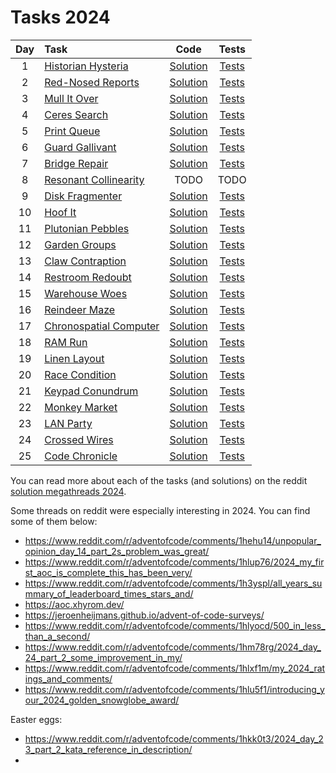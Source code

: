 # Tasks 2024

| Day | Task                                                           |                     Code                     |                                                    Tests                                                    |
|:---:|:---------------------------------------------------------------|:--------------------------------------------:|:-----------------------------------------------------------------------------------------------------------:|
|  1  | [Historian Hysteria](https://adventofcode.com/2024/day/1)      |   [Solution](day01/HistorianHysteria.java)   |   [Tests](../../../../../../test/java/com/example/adventofcode/year2024/day01/HistorianHysteriaTest.java)   |
|  2  | [Red-Nosed Reports](https://adventofcode.com/2024/day/2)       |    [Solution](day02/RedNosedReports.java)    |    [Tests](../../../../../../test/java/com/example/adventofcode/year2024/day02/RedNosedReportsTest.java)    |
|  3  | [Mull It Over](https://adventofcode.com/2024/day/3)            |      [Solution](day03/MullItOver.java)       |      [Tests](../../../../../../test/java/com/example/adventofcode/year2024/day03/MullItOverTest.java)       |
|  4  | [Ceres Search](https://adventofcode.com/2024/day/4)            |      [Solution](day04/CeresSearch.java)      |      [Tests](../../../../../../test/java/com/example/adventofcode/year2024/day04/CeresSearchTest.java)      |
|  5  | [Print Queue](https://adventofcode.com/2024/day/5)             |      [Solution](day05/PrintQueue.java)       |      [Tests](../../../../../../test/java/com/example/adventofcode/year2024/day05/PrintQueueTest.java)       |
|  6  | [Guard Gallivant](https://adventofcode.com/2024/day/6)         |    [Solution](day06/GuardGallivant.java)     |    [Tests](../../../../../../test/java/com/example/adventofcode/year2024/day06/GuardGallivantTest.java)     |
|  7  | [Bridge Repair](https://adventofcode.com/2024/day/7)           |     [Solution](day07/BridgeRepair.java)      |     [Tests](../../../../../../test/java/com/example/adventofcode/year2024/day07/BridgeRepairTest.java)      |
|  8  | [Resonant Collinearity](https://adventofcode.com/2024/day/8)   |                     TODO                     |                                                    TODO                                                     |
|  9  | [Disk Fragmenter](https://adventofcode.com/2024/day/9)         |    [Solution](day09/DiskFragmenter.java)     |    [Tests](../../../../../../test/java/com/example/adventofcode/year2024/day09/DiskFragmenterTest.java)     |
| 10  | [Hoof It](https://adventofcode.com/2024/day/10)                |        [Solution](day10/HoofIt.java)         |        [Tests](../../../../../../test/java/com/example/adventofcode/year2024/day10/HoofItTest.java)         |
| 11  | [Plutonian Pebbles](https://adventofcode.com/2024/day/11)      |   [Solution](day11/PlutonianPebbles.java)    |   [Tests](../../../../../../test/java/com/example/adventofcode/year2024/day11/PlutonianPebblesTest.java)    |
| 12  | [Garden Groups](https://adventofcode.com/2024/day/12)          |     [Solution](day12/GardenGroups.java)      |     [Tests](../../../../../../test/java/com/example/adventofcode/year2024/day12/GardenGroupsTest.java)      |
| 13  | [Claw Contraption](https://adventofcode.com/2024/day/13)       |    [Solution](day13/ClawContraption.java)    |    [Tests](../../../../../../test/java/com/example/adventofcode/year2024/day13/ClawContraptionTest.java)    |
| 14  | [Restroom Redoubt](https://adventofcode.com/2024/day/14)       |    [Solution](day14/RestroomRedoubt.java)    |    [Tests](../../../../../../test/java/com/example/adventofcode/year2024/day14/RestroomRedoubtTest.java)    |
| 15  | [Warehouse Woes](https://adventofcode.com/2024/day/15)         |     [Solution](day15/WarehouseWoes.java)     |     [Tests](../../../../../../test/java/com/example/adventofcode/year2024/day15/WarehouseWoesTest.java)     |
| 16  | [Reindeer Maze](https://adventofcode.com/2024/day/16)          |     [Solution](day16/ReindeerMaze.java)      |     [Tests](../../../../../../test/java/com/example/adventofcode/year2024/day16/ReindeerMazeTest.java)      |
| 17  | [Chronospatial Computer](https://adventofcode.com/2024/day/17) | [Solution](day17/ChronospatialComputer.java) | [Tests](../../../../../../test/java/com/example/adventofcode/year2024/day17/ChronospatialComputerTest.java) |
| 18  | [RAM Run](https://adventofcode.com/2024/day/18)                |        [Solution](day18/RAMRun.java)         |        [Tests](../../../../../../test/java/com/example/adventofcode/year2024/day18/RAMRunTest.java)         |
| 19  | [Linen Layout](https://adventofcode.com/2024/day/19)           |      [Solution](day19/LinenLayout.java)      |      [Tests](../../../../../../test/java/com/example/adventofcode/year2024/day19/LinenLayoutTest.java)      |
| 20  | [Race Condition](https://adventofcode.com/2024/day/20)         |     [Solution](day20/RaceCondition.java)     |     [Tests](../../../../../../test/java/com/example/adventofcode/year2024/day20/RaceConditionTest.java)     |
| 21  | [Keypad Conundrum](https://adventofcode.com/2024/day/21)       |    [Solution](day21/KeypadConundrum.java)    |    [Tests](../../../../../../test/java/com/example/adventofcode/year2024/day21/KeypadConundrumTest.java)    |
| 22  | [Monkey Market](https://adventofcode.com/2024/day/22)          |     [Solution](day22/MonkeyMarket.java)      |     [Tests](../../../../../../test/java/com/example/adventofcode/year2024/day22/MonkeyMarketTest.java)      |
| 23  | [LAN Party](https://adventofcode.com/2024/day/23)              |       [Solution](day23/LANParty.java)        |       [Tests](../../../../../../test/java/com/example/adventofcode/year2024/day23/LANPartyTest.java)        |
| 24  | [Crossed Wires](https://adventofcode.com/2024/day/24)          |     [Solution](day24/CrossedWires.java)      |     [Tests](../../../../../../test/java/com/example/adventofcode/year2024/day24/CrossedWiresTest.java)      |
| 25  | [Code Chronicle](https://adventofcode.com/2024/day/25)         |     [Solution](day25/CodeChronicle.java)     |     [Tests](../../../../../../test/java/com/example/adventofcode/year2024/day25/CodeChronicleTest.java)     |

You can read more about each of the tasks (and solutions) on the
reddit [solution megathreads 2024](https://www.reddit.com/r/adventofcode/wiki/archives/solution_megathreads/2024/).

Some threads on reddit were especially interesting in 2024. You can find some of them below:
* https://www.reddit.com/r/adventofcode/comments/1hehu14/unpopular_opinion_day_14_part_2s_problem_was_great/
* https://www.reddit.com/r/adventofcode/comments/1hlup76/2024_my_first_aoc_is_complete_this_has_been_very/
* https://www.reddit.com/r/adventofcode/comments/1h3yspl/all_years_summary_of_leaderboard_times_stars_and/
* https://aoc.xhyrom.dev/
* https://jeroenheijmans.github.io/advent-of-code-surveys/
* https://www.reddit.com/r/adventofcode/comments/1hlyocd/500_in_less_than_a_second/
* https://www.reddit.com/r/adventofcode/comments/1hm78rg/2024_day_24_part_2_some_improvement_in_my/
* https://www.reddit.com/r/adventofcode/comments/1hlxf1m/my_2024_ratings_and_comments/
* https://www.reddit.com/r/adventofcode/comments/1hlu5f1/introducing_your_2024_golden_snowglobe_award/

Easter eggs:
* https://www.reddit.com/r/adventofcode/comments/1hkk0t3/2024_day_23_part_2_kata_reference_in_description/
* 
